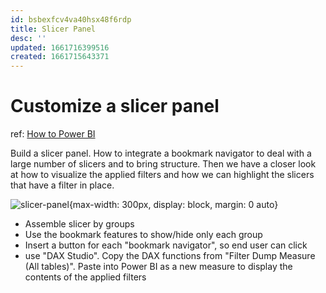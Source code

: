 ```yaml
---
id: bsbexfcv4va40hsx48f6rdp
title: Slicer Panel
desc: ''
updated: 1661716399516
created: 1661715643371
---
```

# Customize a slicer panel

ref: [How to Power BI](https://www.youtube.com/watch?v=QaOG42ic2wI)

Build a slicer panel. How to integrate a bookmark navigator to deal with a large number of slicers and to bring structure. Then we have a closer look at how to visualize the applied filters and how we can highlight the slicers that have a filter in place.

![slicer-panel](https://ik.imagekit.io/casa/h7b-dendron/the_ultimate_slicer_panel_time_2135_KHJ3M2AAz.png?ik-sdk-version=javascript-1.4.3&updatedAt=1661715746428){max-width: 300px, display: block, margin: 0 auto}

- Assemble slicer by groups
- Use the bookmark features to show/hide only each group
- Insert a button for each "bookmark navigator", so end user can click
- use "DAX Studio". Copy the DAX functions from "Filter Dump Measure (All tables)". Paste into Power BI as a new measure to display the contents of the applied filters